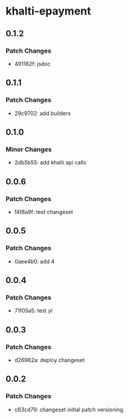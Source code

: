 # khalti-epayment

## 0.1.2

### Patch Changes

- 491162f: jsdoc

## 0.1.1

### Patch Changes

- 29c9702: add builders

## 0.1.0

### Minor Changes

- 2db5b55: add khalti api calls

## 0.0.6

### Patch Changes

- f4f8a9f: test changeset

## 0.0.5

### Patch Changes

- 0aee4b0: add 4

## 0.0.4

### Patch Changes

- 71f05a5: test yl

## 0.0.3

### Patch Changes

- d26962a: deploy changeset

## 0.0.2

### Patch Changes

- c63cd79: changeset initial patch versioning
